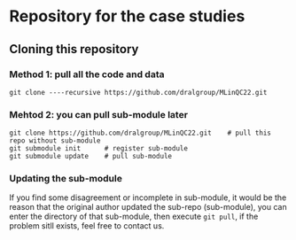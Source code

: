 # Repository for the case studies

## Cloning this repository 

### Method 1: pull all the code and data
```shell
git clone ----recursive https://github.com/dralgroup/MLinQC22.git
```

### Mehtod 2: you can pull sub-module later
```shell
git clone https://github.com/dralgroup/MLinQC22.git    # pull this repo without sub-module 
git submodule init      # register sub-module 
git submodule update    # pull sub-module
```

### Updating the sub-module 
If you find some disagreement or incomplete in sub-module, it would be the reason that the original author updated the sub-repo (sub-module), you can enter the directory of that sub-module, then execute `git pull`, if the problem sitll exists, feel free to contact us. 


